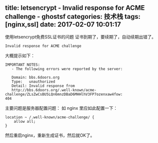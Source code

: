 title: letsencrypt - Invalid response for ACME challenge - ghostsf
categories: 技术栈
tags: [nginx,ssl]
date: 2017-02-07 10:01:17
---
使用letsencrypt免费SSL证书的问题
证书到期了，要续期了，自动续期出错了。

    Invalid response for ACME challenge 

大概提示如下：

    IMPORTANT NOTES:
       - The following errors were reported by the server:
    
       Domain: bbs.6doors.org
       Type:   unauthorized
       Detail: Invalid response from
       http://bbs.6doors.org/.well-known/acme-challenge/ZLsZwCsBU5LQn6mnzDBaD6MHHlhV3FP7ozenxaw4fow:
    404

主要问题是服务器配置问题：
如 nginx 里应如此配置一下：

    location ~ /.well-known/acme-challenge/ {
        allow all;
    }

然后重启nginx，重新生成证书，然后就OK了。
